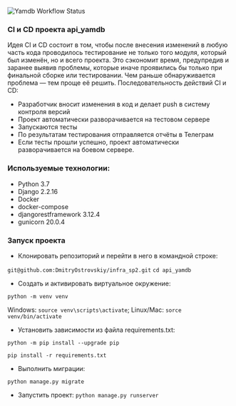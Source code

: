 ![Yamdb Workflow Status](https://github.com/dmitryostrovski/yamdb_final/actions/workflows/yamdb_workflow.yml/badge.svg?branch=master&event=push)
### CI и CD проекта api_yamdb
Идея CI и CD состоит в том, чтобы после внесения изменений в любую часть кода проводилось тестирование не только того модуля, который был изменён, но и всего проекта. Это сэкономит время, предупредив и заранее выявив проблемы, которые иначе проявились бы только при финальной сборке или тестировании. Чем раньше обнаруживается проблема — тем проще её решить. 
Последовательность действий CI и CD:
- Разработчик вносит изменения в код и делает push в систему контроля версий
- Проект автоматически разворачивается на тестовом сервере
- Запускаются тесты
- По результатам тестирования отправляется отчёты в Телеграм
- Если тесты прошли успешно, проект автоматически разворачивается на боевом сервере.

### Используемые технологии:
- Python 3.7
- Django 2.2.16
- Docker
- docker-compose
- djangorestframework 3.12.4
- gunicorn 20.0.4

### Запуск проекта

- Клонировать репозиторий и перейти в него в командной строке:

```git@github.com:DmitryOstrovskiy/infra_sp2.git```
```cd api_yamdb```

- Cоздать и активировать виртуальное окружение:

```python -m venv venv```

Windows: ```source venv\scripts\activate```; Linux/Mac: ```sorce venv/bin/activate```

- Установить зависимости из файла requirements.txt:

```python -m pip install --upgrade pip```

```pip install -r requirements.txt```

- Выполнить миграции:

```python manage.py migrate```


- Запустить проект:
```python manage.py runserver```
